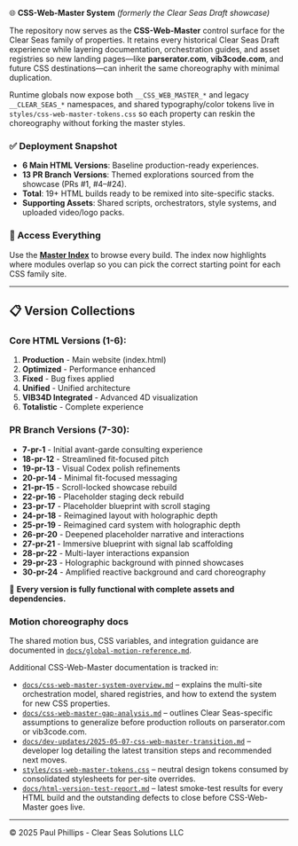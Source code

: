 🌐 **CSS-Web-Master System** _(formerly the Clear Seas Draft showcase)_

The repository now serves as the **CSS-Web-Master** control surface for the Clear Seas family of properties. It retains every
historical Clear Seas Draft experience while layering documentation, orchestration guides, and asset registries so new landing
pages—like **parserator.com**, **vib3code.com**, and future CSS destinations—can inherit the same choreography with minimal
duplication.

Runtime globals now expose both `__CSS_WEB_MASTER_*` and legacy `__CLEAR_SEAS_*` namespaces, and shared typography/color tokens
live in `styles/css-web-master-tokens.css` so each property can reskin the choreography without forking the master styles.

### ✅ Deployment Snapshot
- **6 Main HTML Versions**: Baseline production-ready experiences.
- **13 PR Branch Versions**: Themed explorations sourced from the showcase (PRs #1, #4–#24).
- **Total**: 19+ HTML builds ready to be remixed into site-specific stacks.
- **Supporting Assets**: Shared scripts, orchestrators, style systems, and uploaded video/logo packs.

### 🎯 Access Everything
Use the **[Master Index](https://domusgpt.github.io/Clear-Seas-Draft/)** to browse every build. The index now highlights where
modules overlap so you can pick the correct starting point for each CSS family site.

---

## 📋 Version Collections

### Core HTML Versions (1-6):
1. **Production** - Main website (index.html)
2. **Optimized** - Performance enhanced
3. **Fixed** - Bug fixes applied  
4. **Unified** - Unified architecture
5. **VIB34D Integrated** - Advanced 4D visualization
6. **Totalistic** - Complete experience

### PR Branch Versions (7-30):
- **7-pr-1** - Initial avant-garde consulting experience
- **18-pr-12** - Streamlined fit-focused pitch
- **19-pr-13** - Visual Codex polish refinements
- **20-pr-14** - Minimal fit-focused messaging
- **21-pr-15** - Scroll-locked showcase rebuild
- **22-pr-16** - Placeholder staging deck rebuild
- **23-pr-17** - Placeholder blueprint with scroll staging
- **24-pr-18** - Reimagined layout with holographic depth
- **25-pr-19** - Reimagined card system with holographic depth
- **26-pr-20** - Deepened placeholder narrative and interactions
- **27-pr-21** - Immersive blueprint with signal lab scaffolding
- **28-pr-22** - Multi-layer interactions expansion
- **29-pr-23** - Holographic background with pinned showcases
- **30-pr-24** - Amplified reactive background and card choreography

🚀 **Every version is fully functional with complete assets and dependencies.**

### Motion choreography docs

The shared motion bus, CSS variables, and integration guidance are documented in
[`docs/global-motion-reference.md`](docs/global-motion-reference.md).

Additional CSS-Web-Master documentation is tracked in:

- [`docs/css-web-master-system-overview.md`](docs/css-web-master-system-overview.md) – explains the multi-site orchestration
  model, shared registries, and how to extend the system for new CSS properties.
- [`docs/css-web-master-gap-analysis.md`](docs/css-web-master-gap-analysis.md) – outlines Clear Seas-specific assumptions to
  generalize before production rollouts on parserator.com or vib3code.com.
- [`docs/dev-updates/2025-05-07-css-web-master-transition.md`](docs/dev-updates/2025-05-07-css-web-master-transition.md) –
  developer log detailing the latest transition steps and recommended next moves.
- [`styles/css-web-master-tokens.css`](styles/css-web-master-tokens.css) – neutral design tokens consumed by consolidated
  stylesheets for per-site overrides.
- [`docs/html-version-test-report.md`](docs/html-version-test-report.md) – latest smoke-test results for every HTML build and the
  outstanding defects to close before CSS-Web-Master goes live.

---
© 2025 Paul Phillips - Clear Seas Solutions LLC
